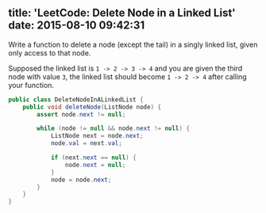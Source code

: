 title: 'LeetCode: Delete Node in a Linked List'
date: 2015-08-10 09:42:31
---
Write a function to delete a node (except the tail) in a singly linked list, given only access to that node.

Supposed the linked list is `1 -> 2 -> 3 -> 4` and you are given the third node with value `3`, the linked list should become `1 -> 2 -> 4` after calling your function.

```java
public class DeleteNodeInALinkedList {
    public void deleteNode(ListNode node) {
        assert node.next != null;

        while (node != null && node.next != null) {
            ListNode next = node.next;
            node.val = next.val;

            if (next.next == null) {
                node.next = null;
            }
            node = node.next;
        }
    }
}
```